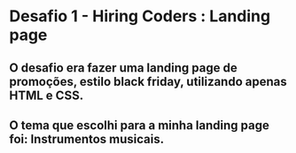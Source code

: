 # Desafio 1 - Hiring Coders : **Landing page**
## O desafio era fazer uma landing page de promoções, estilo black friday, utilizando apenas HTML e CSS.

## O tema que escolhi para a minha landing page foi: Instrumentos musicais.